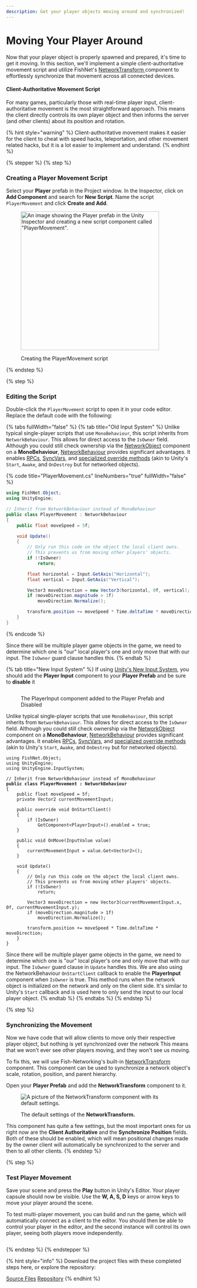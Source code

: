 ```yaml
---
description: Get your player objects moving around and synchronized!
---
```


# Moving Your Player Around

Now that your player object is properly spawned and prepared, it's time to get it moving. In this section, we'll implement a simple client-authoritative movement script and utilize FishNet's [NetworkTransform ](../../fishnet-building-blocks/components/network-transform.md)component to effortlessly synchronize that movement across all connected devices.

#### Client-Authoritative Movement Script

For many games, particularly those with real-time player input, client-authoritative movement is the most straightforward approach. This means the client directly controls its own player object and then informs the server (and other clients) about its position and rotation.

{% hint style="warning" %}
Client-authoritative movement makes it easier for the client to cheat with speed hacks, teleportation, and other movement related hacks, but it is a lot easier to implement and understand.
{% endhint %}

{% stepper %}
{% step %}
### Creating a Player Movement Script

Select your **Player** prefab in the Project window. In the Inspector, click on **Add Component** and search for **New Script**. Name the script `PlayerMovement` and click **Create and Add**.

<figure><img src="../../.gitbook/assets/create-player-movement-script.png" alt="An image showing the Player prefab in the Unity Inspector and creating a new script component called &#x22;PlayerMovement&#x22;." width="377"><figcaption><p>Creating the PlayerMovement script</p></figcaption></figure>
{% endstep %}

{% step %}
### Editing the Script

Double-click the `PlayerMovement` script to open it in your code editor. Replace the default code with the following:

{% tabs fullWidth="false" %}
{% tab title="Old Input System" %}
Unlike typical single-player scripts that use `MonoBehaviour`, this script inherits from `NetworkBehaviour`. This allows for direct access to the `IsOwner` field. Although you could still check ownership via the [NetworkObject](../../fishnet-building-blocks/components/network-object.md) component on a **MonoBehaviour**, [NetworkBehaviour](../features/networked-gameobjects-and-scripts/network-behaviour-guides.md) provides significant advantages. It enables [RPCs](../features/network-communication/remote-procedure-calls.md), [SyncVars](../features/network-communication/synchronizing/), and [specialized override methods](../features/networked-gameobjects-and-scripts/network-behaviour-guides.md#callbacks) (akin to Unity's `Start`, `Awake`, and `OnDestroy` but for networked objects).

{% code title="PlayerMovement.cs" lineNumbers="true" fullWidth="false" %}
```csharp
using FishNet.Object;
using UnityEngine;

// Inherit from NetworkBehaviour instead of MonoBehaviour
public class PlayerMovement : NetworkBehaviour
{
    public float moveSpeed = 5f;

    void Update()
    {
        // Only run this code on the object the local client owns.
        // This prevents us from moving other players' objects.
        if (!IsOwner)
            return;

        float horizontal = Input.GetAxis("Horizontal");
        float vertical = Input.GetAxis("Vertical");

        Vector3 moveDirection = new Vector3(horizontal, 0f, vertical);
        if (moveDirection.magnitude > 1f)
            moveDirection.Normalize();

        transform.position += moveSpeed * Time.deltaTime * moveDirection;
    }
}
```
{% endcode %}

Since there will be multiple player game objects in the game, we need to determine which one is "our" local player's one and only move that with our input. The `IsOwner` guard clause handles this.
{% endtab %}

{% tab title="New Input System" %}
If using [Unity's New Input System](https://learn.unity.com/tutorial/setting-up-the-input-system-u6?uv=6), you should add the **Player Input** component to your **Player Prefab** and be sure to **disable** it

<figure><img src="../../.gitbook/assets/player-input-component-disabled.png" alt=""><figcaption><p>The PlayerInput component added to the Player Prefab and Disabled</p></figcaption></figure>

Unlike typical single-player scripts that use `MonoBehaviour`, this script inherits from `NetworkBehaviour`. This allows for direct access to the `IsOwner` field. Although you could still check ownership via the [NetworkObject](../../fishnet-building-blocks/components/network-object.md) component on a **MonoBehaviour**, [NetworkBehaviour](../features/networked-gameobjects-and-scripts/network-behaviour-guides.md) provides significant advantages. It enables [RPCs](../features/network-communication/remote-procedure-calls.md), [SyncVars](../features/network-communication/synchronizing/), and [specialized override methods](../features/networked-gameobjects-and-scripts/network-behaviour-guides.md#callbacks) (akin to Unity's `Start`, `Awake`, and `OnDestroy` but for networked objects).

<pre class="language-csharp" data-title="PlayerMovement.cs" data-line-numbers><code class="lang-csharp">using FishNet.Object;
using UnityEngine;
using UnityEngine.InputSystem;

// Inherit from NetworkBehaviour instead of MonoBehaviour
<strong>public class PlayerMovement : NetworkBehaviour
</strong>{
    public float moveSpeed = 5f;
    private Vector2 currentMovementInput;

    public override void OnStartClient()
    {
        if (IsOwner)
            GetComponent&#x3C;PlayerInput>().enabled = true;
    }

    public void OnMove(InputValue value)
    {
        currentMovementInput = value.Get&#x3C;Vector2>();
    }

    void Update()
    {
        // Only run this code on the object the local client owns.
        // This prevents us from moving other players' objects.
        if (!IsOwner)
            return;

        Vector3 moveDirection = new Vector3(currentMovementInput.x, 0f, currentMovementInput.y);
        if (moveDirection.magnitude > 1f)
            moveDirection.Normalize();

        transform.position += moveSpeed * Time.deltaTime * moveDirection;
    }
}
</code></pre>

Since there will be multiple player game objects in the game, we need to determine which one is "our" local player's one and only move that with our input. The `IsOwner` guard clause in `Update` handles this. We are also using the NetworkBehaviour `OnStartClient` callback to enable the **PlayerInput** component when `IsOwner` is true. This method runs when the network object is initialized on the network and only on the client side. It's similar to Unity's `Start` callback and is used here to only send the input to our local player object.
{% endtab %}
{% endtabs %}
{% endstep %}

{% step %}
### Synchronizing the Movement

Now we have code that will allow clients to move only their respective player object, but nothing is yet synchronized over the network This means that we won't ever see other players moving, and they won't see us moving.&#x20;

To fix this, we will use Fish-Networking's built-in [NetworkTransform](../../fishnet-building-blocks/components/network-transform.md) component. This component can be used to synchronize a network object's scale, rotation, position, and parent hierarchy.

Open your **Player Prefab** and add the **NetworkTransform** component to it.

<figure><img src="../../.gitbook/assets/network-transform-component.png" alt="A picture of the NetworkTransform component with its default settings."><figcaption><p>The default settings of the <strong>NetworkTransform.</strong></p></figcaption></figure>

This component has quite a few settings, but the most important ones for us right now are the **Client Authoritative** and the **Synchronize Position** fields. Both of these should be enabled, which will mean positional changes made by the owner client will automatically be synchronized to the server and then to all other clients.
{% endstep %}

{% step %}
### **Test Player Movement**

Save your scene and press the **Play** button in Unity's Editor. Your player capsule should now be visible. Use the **W, A, S, D** keys or arrow keys to move your player around the scene.

To test multi-player movement, you can build and run the game, which will automatically connect as a client to the editor. You should then be able to control your player in the editor, and the second instance will control its own player, seeing both players move independently.

<figure><img src="../../.gitbook/assets/player-movement-gif.gif" alt=""><figcaption></figcaption></figure>
{% endstep %}
{% endstepper %}

{% hint style="info" %}
Download the project files with these completed steps here, or explore the repository:

<a href="https://github.com/maxkratt/fish-networking-getting-started/releases/download/moving-your-player-around/moving-your-player-around.unitypackage" class="button primary">Source Files</a> <a href="https://github.com/maxkratt/fish-networking-getting-started/tree/moving-your-player-around" class="button secondary">Repository</a>
{% endhint %}
